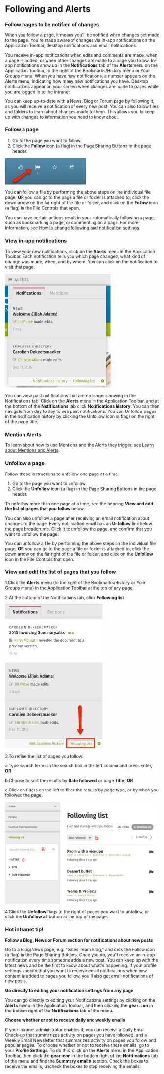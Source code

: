 # Following and Alerts



### Follow pages to be notified of changes

When you follow a page, it means you'll be notified when changes get made to the page. You're made aware of changes via in-app notifications on the Application Toolbar, desktop notifications and email notifications.  
  
You receive in-app notifications when edits and comments are made, when a page is added, or when other changes are made to a page you follow. In-app notifications show up in the **Notifications** tab of the **Alerts**menu on the Application Toolbar, to the right of the Bookmarks/History menu or Your Groups menu. When you have new notifications, a number appears on the Alerts menu, indicating how many new notifications you have. Desktop notifications appear on your screen when changes are made to pages while you are logged in to the intranet.  
  
You can keep up-to-date with a News, Blog or Forum page by following it, as you will receive a notification of every new post. You can also follow files and folders to learn about changes made to them. This allows you to keep up with changes to information you need to know about.

### Follow a page

1. Go to the page you want to follow.
2. Click the **Follow** icon \(a flag\) in the Page Sharing Buttons in the page header.

![](../../../.gitbook/assets/1%20%2822%29.png)

You can follow a file by performing the above steps on the individual file page, **OR** you can go to the page a file or folder is attached to, click the down arrow on the far right of the file or folder, and click on the **Follow** icon \(a flag\) in the File Controls that open.  
  
You can have certain actions result in your automatically following a page, such as bookmarking a page, or commenting on a page. For more information, see [How to change following and notification settings](change-following-and-notification-settings.md).

### View in-app notifications

To view your new notifications, click on the **Alerts** menu in the Application Toolbar. Each notification tells you which page changed, what kind of change was made, when, and by whom. You can click on the notification to visit that page.

![](../../../.gitbook/assets/2%20%2823%29.png)



You can view past notifications that are no longer showing in the Notifications tab. Click on the **Alerts** menu in the Application Toolbar, and at the bottom of the **Notifications** tab click **Notifications history**. You can then navigate from day to day to see past notifications. You can Unfollow pages in the notification history by clicking the Unfollow icon \(a flag\) on the right of the page title.

### Mention Alerts

To learn about how to use Mentions and the Alerts they trigger, see [Learn about Mentions and Alerts](mentions-and-alerts.md).

### Unfollow a page

Follow these instructions to unfollow one page at a time.

1. Go to the page you want to unfollow.
2. Click the **Unfollow** icon \(a flag\) in the Page Sharing Buttons in the page header.

To unfollow more than one page at a time, see the heading **View and edit the list of pages that you follow** below.  
  
You can also unfollow a page after receiving an email notification about changes to the page. Every notification email has an **Unfollow** link below the page breadcrumb. Click it to unfollow the page, and confirm that you want to unfollow the page.  
  
You can unfollow a file by performing the above steps on the individual file page, **OR** you can go to the page a file or folder is attached to, click the down arrow on the far right of the file or folder, and click on the **Unfollow** icon in the File Controls that open.

### View and edit the list of pages that you follow

1.Click the **Alerts** menu \(to the right of the Bookmarks/History or Your Groups menu\) in the Application Toolbar at the top of any page.

2.At the bottom of the Notifications tab, click **Following list**.  


![](../../../.gitbook/assets/3%20%2843%29.png)



3.To refine the list of pages you follow:

a.Type search terms in the search box in the left column and press Enter, **OR**

b.Choose to sort the results by **Date followed** or page **Title**, **OR**

c.Click on filters on the left to filter the results by page type, or by when you followed the page.  


![](../../../.gitbook/assets/4%20%2834%29.png)



4.Click the **Unfollow** flags to the right of pages you want to unfollow, or click the **Unfollow all** button at the top of the page.

### Hot intranet tip!

**Follow a Blog, News or Forum section for notifications about new posts**

Go to a Blog/News page, e.g. "Sales Team Blog," and click the Follow icon \(a flag\) in the Page Sharing Buttons. Once you do, you'll receive an in-app notification every time someone adds a new post. You can keep up with the latest news and be the first to know about what's happening. If your profile settings specify that you want to receive email notifications when new content is added to pages you follow, you'll also get email notifications of new posts.

**Go directly to editing your notification settings from any page**

You can go directly to editing your Notifications settings by clicking on the **Alerts** menu in the Application Toolbar, and then clicking the **gear icon** in the bottom right of the **Notifications** tab of the menu.

**Choose whether or not to receive daily and weekly emails**

If your intranet administrator enables it, you can receive a Daily Email Check-up that summarizes activity on pages you have followed, and a Weekly Email Newsletter that summarizes activity on pages you follow and popular pages. To choose whether or not to receive these emails, go to your **Profile Settings**. To do this, click on the **Alerts** menu in the Application Toolbar, then click the **gear icon** in the bottom right of the **Notifications** tab of the menu and find the **Summary emails** section. Check the boxes to receive the emails, uncheck the boxes to stop receiving the emails.


